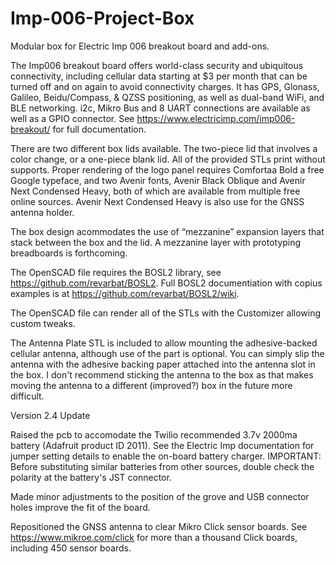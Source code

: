 # Imp-006-Project-Box
Modular box for Electric Imp 006 breakout board and add-ons.

The Imp006 breakout board offers world-class security and ubiquitous connectivity, including cellular data starting at $3 per month that can be turned off and on again to avoid connectivity charges.  It has GPS, Glonass, Galileo, Beidu/Compass, & QZSS positioning, as well as dual-band WiFi, and BLE networking.  i2c, Mikro Bus and 8 UART connections are available as well as a GPIO connector. See https://www.electricimp.com/imp006-breakout/ for full documentation.

There are two different box lids available.  The two-piece lid that involves a color change, or a one-piece blank lid. All of the provided STLs print without supports. Proper rendering of the logo panel requires Comfortaa Bold a free Google typeface, and two Avenir fonts, Avenir Black Oblique and Avenir Next Condensed Heavy, both of which are available from multiple free online sources. Avenir Next Condensed Heavy is also use for the GNSS antenna holder.

The box design acommodates the use of “mezzanine” expansion layers that stack between the box and the lid.  A mezzanine layer with prototyping breadboards is forthcoming.

The OpenSCAD file requires the BOSL2 library, see https://github.com/revarbat/BOSL2. Full BOSL2 documentiation with copius examples is at https://github.com/revarbat/BOSL2/wiki. 

The OpenSCAD file can render all of the STLs with the Customizer allowing custom tweaks.

The Antenna Plate STL is included to allow mounting the adhesive-backed cellular antenna, although use of the part is optional.  You can simply slip the antenna with the adhesive backing paper attached into the antenna slot in the box.  I don't recommend sticking the antenna to the box as that makes moving the antenna to a different (improved?) box in the future more difficult.


 Version 2.4 Update

 Raised the pcb to accomodate the Twilio recommended 3.7v 2000ma battery (Adafruit product ID 2011).  See the Electric Imp documentation for jumper setting details to enable the on-board battery charger. IMPORTANT: Before substituting similar batteries from other sources, double check the polarity at the battery's JST connector.

 Made minor adjustments to the position of the grove and USB connector holes improve the fit of the board.

 Repositioned the GNSS antenna to clear Mikro Click sensor boards. See https://www.mikroe.com/click for more than a thousand Click boards, including 450 sensor boards. 

